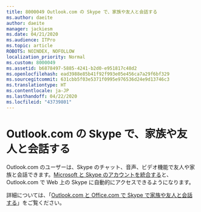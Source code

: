 ```yaml
---
title: 8000049 Outlook.com の Skype で、家族や友人と会話する
ms.author: daeite
author: daeite
manager: jackiesm
ms.date: 04/21/2020
ms.audience: ITPro
ms.topic: article
ROBOTS: NOINDEX, NOFOLLOW
localization_priority: Normal
ms.custom: 8000049
ms.assetid: b6878497-5885-4241-b2d0-e951817c48d2
ms.openlocfilehash: ead3988e85b41f92f993e05e456ca7a29f6bf329
ms.sourcegitcommit: 631cbb5f03e5371f0995e976536d24e9d13746c3
ms.translationtype: HT
ms.contentlocale: ja-JP
ms.lasthandoff: 04/22/2020
ms.locfileid: "43739801"
---
```

# <a name="talk-to-family-and-friends-on-skype-in-outlookcom"></a>Outlook.com の Skype で、家族や友人と会話する

Outlook.com のユーザーは、Skype のチャット、音声、ビデオ機能で友人や家族と会話できます。[Microsoft と Skype のアカウントを統合する](https://go.microsoft.com/fwlink/p/?linkid=2001101&amp;clcid=0x409)と、Outlook.com で Web 上の Skype に自動的にアクセスできるようになります。
  
詳細については、「[Outlook.com と Office.com で Skype で家族や友人と会話する](https://go.microsoft.com/fwlink/p/?linkid=2001407&amp;clcid=0x409)」をご覧ください。
  

